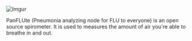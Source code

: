 ![Imgur](https://imgur.com/cbRVi1K.png)

PanFLUte (Pneumonia analyzing node for FLU to everyone) is an open source spirometer. It is used to measures the amount of air you're able to breathe in and out.
